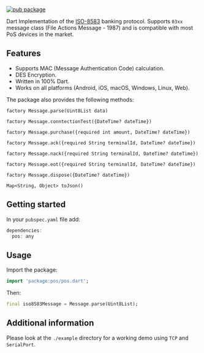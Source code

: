 [![pub package](https://img.shields.io/pub/v/pos.svg)](https://pub.dartlang.org/packages/pos)

Dart Implementation of the [ISO-8583](https://en.wikipedia.org/wiki/ISO_8583) banking protocol. Supports `03xx` message class (File Actions Message - 1987) and is compatible with most PoS devices in the market.

## Features

* Supports MAC (Message Authentication Code) calculation.
* DES Encryption.
* Written in 100% Dart.
* Works on all platforms (Android, iOS, macOS, Windows, Linux, Web).

The package also provides the following methods:

```
factory Message.parse(Uint8List data)
```

```
factory Message.conntectionTest({DateTime? dateTime})
```

```
factory Message.purchase({required int amount, DateTime? dateTime})
```

```
factory Message.ack({required String terminalId, DateTime? dateTime})
```

```
factory Message.nack({required String terminalId, DateTime? dateTime})
```

```
factory Message.eot({required String terminalId, DateTime? dateTime})
```

```
factory Message.dispose({DateTime? dateTime})
```

```
Map<String, Object> toJson()
```

## Getting started

In your `pubspec.yaml` file add:

```dart
dependencies:
  pos: any
```

## Usage

Import the package:

```dart
import 'package:pos/pos.dart';
```

Then:

```dart
final iso8583Message = Message.parse(Uint8List);
```

## Additional information

Please look at the `./example` directory for a working demo using `TCP` and `SerialPort`.
